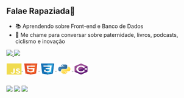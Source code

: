 ## Falae Rapaziada🤙


- 📚 Aprendendo sobre Front-end e Banco de Dados
- 💬 Me chame para conversar sobre paternidade, livros, podcasts, ciclismo e inovação

<div align="left">
  <a href="https://github.com/giodonati">
  <img height="150em" src="https://github-readme-stats.vercel.app/api?username=giodonati&show_icons=true&theme=merko&include_all_commits=true&count_private=true"/>
  <img height="130em" src="https://github-readme-stats.vercel.app/api/top-langs/?username=giodonati&layout=compact&langs_count=7&theme=merko"/>
</div>
  
  <div style="display: inline_block"><br>
  <a href="https://github.com/giodonati">
  <img align="center" alt="Gio-Js" height="30" width="40" src="https://raw.githubusercontent.com/devicons/devicon/master/icons/javascript/javascript-plain.svg">
  <img align="center" alt="Gio-HTML" height="30" width="40" src="https://raw.githubusercontent.com/devicons/devicon/master/icons/html5/html5-original.svg">
  <img align="center" alt="Gio-CSS" height="30" width="40" src="https://raw.githubusercontent.com/devicons/devicon/master/icons/css3/css3-original.svg">
  <img align="center" alt="Gio-Python" height="30" width="40" src="https://raw.githubusercontent.com/devicons/devicon/master/icons/python/python-original.svg">
  <img align="center" alt="Gio-Csharp" height="30" width="40" src="https://raw.githubusercontent.com/devicons/devicon/master/icons/csharp/csharp-original.svg">

</div>
    
   ##
    
    
<div> 
  <a href="https://www.linkedin.com/in/giodonati/" target="_blank"><img src="https://img.shields.io/badge/LinkedIn-0077B5?style=for-the-badge&logo=linkedin&logoColor=white"></a>
  <a href="https://instagram.com/giovannidonatti" target="_blank"><img src="https://img.shields.io/badge/-Instagram-%23E4405F?style=for-the-badge&logo=instagram&logoColor=white" target="_blank"></a>
 	<a href="malito:giovannidonatti@live.com" target="_blank"><img src="https://img.shields.io/badge/Microsoft_Outlook-0078D4?style=for-the-badge&logo=microsoft-outlook&logoColor=white"target="_blank"></a>
</div>
